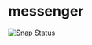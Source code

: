 # messenger
[![Snap Status](https://build.snapcraft.io/badge/thiagomusique/messenger.svg)](https://build.snapcraft.io/user/thiagomusique/messenger)

